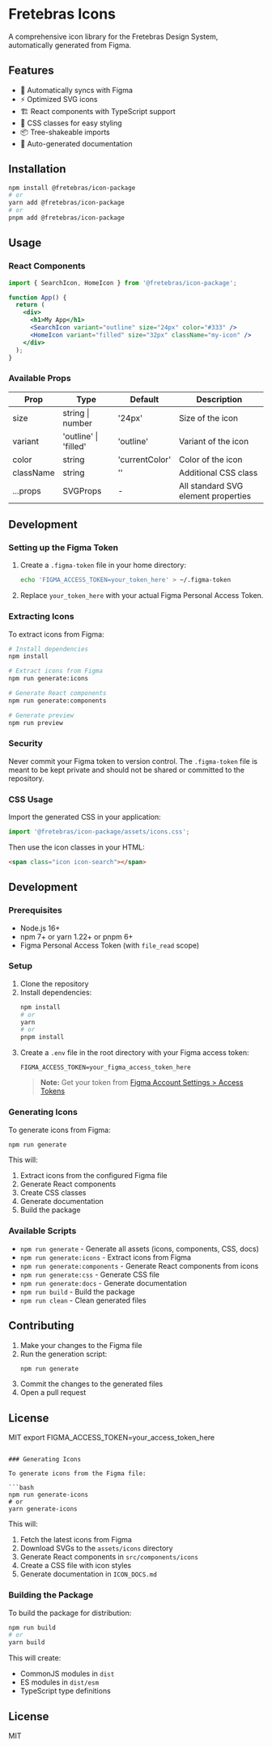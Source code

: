 # Fretebras Icons

A comprehensive icon library for the Fretebras Design System, automatically generated from Figma.

## Features

- 🎨 Automatically syncs with Figma
- ⚡ Optimized SVG icons
- 🏗️ React components with TypeScript support
- 🎨 CSS classes for easy styling
- 📦 Tree-shakeable imports
- 📝 Auto-generated documentation

## Installation

```bash
npm install @fretebras/icon-package
# or
yarn add @fretebras/icon-package
# or
pnpm add @fretebras/icon-package
```

## Usage

### React Components

```jsx
import { SearchIcon, HomeIcon } from '@fretebras/icon-package';

function App() {
  return (
    <div>
      <h1>My App</h1>
      <SearchIcon variant="outline" size="24px" color="#333" />
      <HomeIcon variant="filled" size="32px" className="my-icon" />
    </div>
  );
}
```

### Available Props

| Prop      | Type                     | Default       | Description                          |
|-----------|--------------------------|---------------|--------------------------------------|
| size      | string \| number       | '24px'       | Size of the icon                     |
| variant   | 'outline' \| 'filled' | 'outline'   | Variant of the icon                 |
| color     | string                  | 'currentColor'| Color of the icon                    |
| className | string                  | ''           | Additional CSS class                 |
| ...props  | SVGProps<SVGSVGElement> | -             | All standard SVG element properties  |

## Development

### Setting up the Figma Token

1. Create a `.figma-token` file in your home directory:
   ```bash
   echo 'FIGMA_ACCESS_TOKEN=your_token_here' > ~/.figma-token
   ```

2. Replace `your_token_here` with your actual Figma Personal Access Token.

### Extracting Icons

To extract icons from Figma:

```bash
# Install dependencies
npm install

# Extract icons from Figma
npm run generate:icons

# Generate React components
npm run generate:components

# Generate preview
npm run preview
```

### Security

Never commit your Figma token to version control. The `.figma-token` file is meant to be kept private and should not be shared or committed to the repository.

### CSS Usage

Import the generated CSS in your application:

```js
import '@fretebras/icon-package/assets/icons.css';
```

Then use the icon classes in your HTML:

```html
<span class="icon icon-search"></span>
```

## Development

### Prerequisites

- Node.js 16+
- npm 7+ or yarn 1.22+ or pnpm 6+
- Figma Personal Access Token (with `file_read` scope)


### Setup

1. Clone the repository
2. Install dependencies:
   ```bash
   npm install
   # or
   yarn
   # or
   pnpm install
   ```
3. Create a `.env` file in the root directory with your Figma access token:
   ```
   FIGMA_ACCESS_TOKEN=your_figma_access_token_here
   ```
   > **Note:** Get your token from [Figma Account Settings > Access Tokens](https://www.figma.com/settings/account)

### Generating Icons

To generate icons from Figma:

```bash
npm run generate
```

This will:
1. Extract icons from the configured Figma file
2. Generate React components
3. Create CSS classes
4. Generate documentation
5. Build the package

### Available Scripts

- `npm run generate` - Generate all assets (icons, components, CSS, docs)
- `npm run generate:icons` - Extract icons from Figma
- `npm run generate:components` - Generate React components from icons
- `npm run generate:css` - Generate CSS file
- `npm run generate:docs` - Generate documentation
- `npm run build` - Build the package
- `npm run clean` - Clean generated files

## Contributing

1. Make your changes to the Figma file
2. Run the generation script:
   ```bash
   npm run generate
   ```
3. Commit the changes to the generated files
4. Open a pull request

## License

MIT
   export FIGMA_ACCESS_TOKEN=your_access_token_here
   ```

### Generating Icons

To generate icons from the Figma file:

```bash
npm run generate-icons
# or
yarn generate-icons
```

This will:
1. Fetch the latest icons from Figma
2. Download SVGs to the `assets/icons` directory
3. Generate React components in `src/components/icons`
4. Create a CSS file with icon styles
5. Generate documentation in `ICON_DOCS.md`

### Building the Package

To build the package for distribution:

```bash
npm run build
# or
yarn build
```

This will create:
- CommonJS modules in `dist`
- ES modules in `dist/esm`
- TypeScript type definitions

## License

MIT
